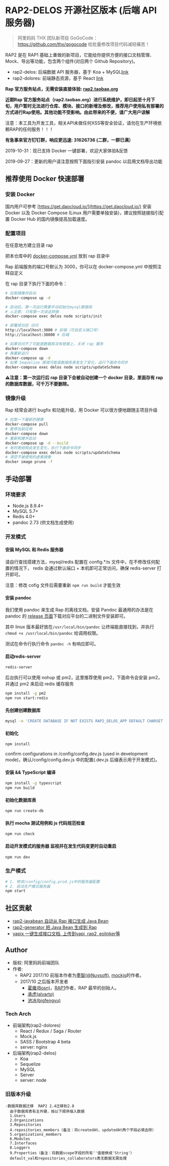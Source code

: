 # RAP2-DELOS 开源社区版本 (后端 API 服务器)

> 阿里妈妈 THX 团队新项目 GoGoCode：https://github.com/thx/gogocode 给批量修改项目代码减轻痛苦！

RAP2 是在 RAP1 基础上重做的新项目，它能给你提供方便的接口文档管理、Mock、导出等功能，包含两个组件(对应两个 Github Repository)。

- rap2-delos: 后端数据 API 服务器，基于 Koa + MySQL[link](http://github.com/thx/rap2-delos)
- rap2-dolores: 前端静态资源，基于 React [link](http://github.com/thx/rap2-dolores)


**Rap 官方服务站点，无需安装直接体验: [rap2.taobao.org](http://rap2.taobao.org)**

**近期Rap 官方服务站点（rap2.taobao.org）进行系统维护，即日起至十月下旬，用户暂时无法进行仓库、模块、接口的新增及修改，推荐用户使用私有部署的方式进行Rap使用。其他功能不受影响。由此带来的不便，请广大用户谅解**

注意：本工具为开发工具，相关API未做任何XSS等安全验证，请勿在生产环境依赖RAP的任何服务！！！

**有急事来官方钉钉群，响应更迅速: 31626736 (二群，一群已满）**

2019-10-31：现已支持 Docker 一键部署，欢迎大家体验&反馈

2019-09-27：更新的用户请注意按照下面指引安装 pandoc 以启用文档导出功能


## 推荐使用 Docker 快速部署

### 安装 Docker

国内用户可参考 [https://get.daocloud.io/](https://get.daocloud.io/) 安装 Docker 以及 Docker Compose (Linux 用户需要单独安装)，建议按照链接指引配置 Docker Hub 的国内镜像提高加载速度。

### 配置项目

在任意地方建立目录 rap

把本仓库中的 [docker-compose.yml](https://raw.githubusercontent.com/thx/rap2-delos/master/docker-compose.yml) 放到 rap 目录中

Rap 前端服务的端口号默认为 3000，你可以在 docker-compose.yml 中按照注释自定义

在 rap 目录下执行下面的命令：

```sh
# 拉取镜像并启动
docker-compose up -d

# 启动后，第一次运行需要手动初始化mysql数据库
# ⚠️注意: 只有第一次该这样做
docker-compose exec delos node scripts/init

# 部署成功后 访问
http://localhost:3000 # 前端（可自定义端口号）
http://localhost:38080 # 后端

# 如果访问不了可能是数据库没有链接上，关闭 rap 服务
docker-compose down
# 再重新运行
docker-compose up -d
# 如果 Sequelize 报错可能是数据库表发生了变化，运行下面命令同步
docker-compose exec delos node scripts/updateSchema
```

**⚠️注意：第一次运行后 rap 目录下会被自动创建一个 docker 目录，里面存有 rap 的数据库数据，可千万不要删除。**

### 镜像升级

Rap 经常会进行 bugfix 和功能升级，用 Docker 可以很方便地跟随主项目升级

```sh
# 拉取一下最新的镜像
docker-compose pull
# 暂停当前应用
docker-compose down
# 重新构建并启动
docker-compose up -d --build
# 有时表结构会发生变化，执行下面命令同步
docker-compose exec delos node scripts/updateSchema
# 清空不被使用的虚悬镜像
docker image prune -f
```

## 手动部署

### 环境要求

- Node.js 8.9.4+
- MySQL 5.7+
- Redis 4.0+
- pandoc 2.73 (供文档生成使用)

### 开发模式

#### 安装 MySQL 和 Redis 服务器

请自行查找搭建方法，mysql/redis 配置在 config.\*.ts 文件中，在不修改任何配置的情况下，
redis 会通过默认端口 + 本机即可正常访问，确保 redis-server 打开即可。

注意：修改 cofig 文件后需要重新 `npm run build` 才能生效

#### 安装 pandoc

我们使用 pandoc 来生成 Rap 的离线文档，安装 Pandoc 最通用的办法是在 pandoc 的 [release 页面](https://github.com/jgm/pandoc/releases/tag/2.7.3)下载对应平台的二进制文件安装即可。

其中 linux 版本最好放在`/usr/local/bin/pandoc` 让终端能直接找到，并执行 `chmod +x /usr/local/bin/pandoc` 给调用权限。

测试在命令行执行命令 `pandoc -h` 有响应即可。

#### 启动redis-server

```sh
redis-server
```

后台执行可以使用 nohup 或 pm2，这里推荐使用 pm2，下面命令会安装 pm2，并通过 pm2 来启动 redis 缓存服务

```bash
npm install -g pm2
npm run start:redis
```

#### 先创建创建数据库

```bash
mysql -e 'CREATE DATABASE IF NOT EXISTS RAP2_DELOS_APP DEFAULT CHARSET utf8 COLLATE utf8_general_ci'
```

#### 初始化

```bash
npm install
```

confirm configurations in /config/config.dev.js (used in development mode)，确认/config/config.dev.js 中的配置(.dev.js 后缀表示用于开发模式)。

#### 安装 && TypeScript 编译

```bash
npm install -g typescript
npm run build
```

#### 初始化数据库表

```bash
npm run create-db
```

#### 执行 mocha 测试用例和 js 代码规范检查

```bash
npm run check
```

#### 启动开发模式的服务器 监视并在发生代码变更时自动重启
```bash
npm run dev
```

### 生产模式

```sh
# 1. 修改/config/config.prod.js中的服务器配置
# 2. 启动生产模式服务器
npm start

```

## 社区贡献

- [rap2-javabean 自动从 Rap 接口生成 Java Bean](https://github.com/IndiraFinish/rap2-javabean)
- [rap2-generator 把 Java Bean 生成到 Rap](https://github.com/kings1990/rap2-generator)
- [yapix 一键生成接口文档, 上传到yapi, rap2, eolinker等](https://github.com/jetplugins/yapix)

## Author

- 版权: 阿里妈妈前端团队
- 作者:
  - RAP2 2017/10 前版本作者为[墨智(@Nuysoft)](https://github.com/nuysoft/), [mockjs](mockjs.com)的作者。
  - 2017/10 之后版本开发者
    - [霍雍(Bosn)](http://github.com/bosn/)，[RAP1](http://github.com/thx/RAP)作者，RAP 最早的创始人。
    - [承虎(alvarto)](http://github.com/alvarto/)
    - [池冰(bigfengyu)](https://github.com/bigfengyu)

### Tech Arch

- 前端架构(rap2-dolores)
  - React / Redux / Saga / Router
  - Mock.js
  - SASS / Bootstrap 4 beta
  - server: nginx
- 后端架构(rap2-delos)
  - Koa
  - Sequelize
  - MySQL
  - Server
  - server: node

### 旧版本升级
    
    -数据库数据迁移  RAP2 2.4迁移到2.8
      由于数据库表有主外键，按以下顺序插入数据
      1.Users
      2.Organizations
      3.Repositories
      4.repositories_members（备注：将createdAt、updatedAt两个字段必填去除）
      5.organizations_members
      6.Modules
      7.Interfaces
      8.Loggers
      9.Properties（备注：将数据scope字段的所有''值替换成'String'）
      default_val和repositories_collaborators表无数据无需处理
      
    
